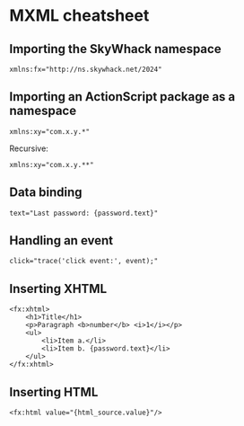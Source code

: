 # MXML cheatsheet

## Importing the SkyWhack namespace

```
xmlns:fx="http://ns.skywhack.net/2024"
```

## Importing an ActionScript package as a namespace

```
xmlns:xy="com.x.y.*"
```

Recursive:

```
xmlns:xy="com.x.y.**"
```

## Data binding

```
text="Last password: {password.text}"
```

## Handling an event

```
click="trace('click event:', event);"
```

## Inserting XHTML

```mxml
<fx:xhtml>
    <h1>Title</h1>
    <p>Paragraph <b>number</b> <i>1</i></p>
    <ul>
        <li>Item a.</li>
        <li>Item b. {password.text}</li>
    </ul>
</fx:xhtml>
```

## Inserting HTML

```mxml
<fx:html value="{html_source.value}"/>
```